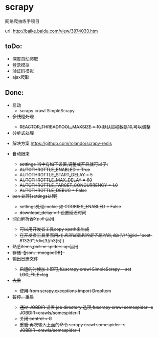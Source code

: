 # scrapy
网络爬虫练手项目

url: http://baike.baidu.com/view/3974030.htm

## toDo:

+ 深度自动爬取
+ 登录模拟
+ 验证码模拟
+ ajax爬取



## Done:

+ 启动
    - scrapy crawl SimpleScrapy
+ <del>多线程处理
    - REACTOR_THREADPOOL_MAXSIZE = 10 默认进程数是10,可以调整
+ <del>分步式处理
 - 解决方案:https://github.com/rolando/scrapy-redis
+ <del>自动限束
    - settings 当中有如下设置,调整或开启就可以了:
    - AUTOTHROTTLE_ENABLED = True
    - AUTOTHROTTLE_START_DELAY = 5
    - AUTOTHROTTLE_MAX_DELAY = 60
    - AUTOTHROTTLE_TARGET_CONCURRENCY = 1.0
    - AUTOTHROTTLE_DEBUG = False
+ <del>ban 处理[settings处理]
    - settings处理cookie  如:COOKIES_ENABLED = False
    - download_delay = 1 设置延迟时间
+ <del>网页解析器Xpath运用
    - 可以用开发者工具copy xpath来生成
    - 在开发者工具里面用$x()来测试取到的是不是对的,如$x('//*[@id="post-81320"]/div[3]/h3[5]')
+ <del>熟悉items,pieline spiders api运用
+ <del>存储【json、moogooDB】
+ <del>输出日志文件
    - 启运的时候加上即可,如:scrapy crawl SimpleScrapy --set LOG_FILE=log
+ <del>去重
    - 使用 from scrapy.exceptions import DropItem
+ <del>暂停、重启
    - 通过 JOBDIR 设置 job directory 选项,如scrapy crawl somespider -s JOBDIR=crawls/somespider-1
    - 关闭 control + C
    - 重启:再次输入上面的命令 scrapy crawl somespider -s JOBDIR=crawls/somespider-1

